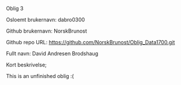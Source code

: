 Oblig 3

Osloemt brukernavn: dabro0300

Github brukernavn: NorskBrunost

Github repo URL: https://github.com/NorskBrunost/Oblig_Data1700.git

Fullt navn: David Andresen Brodshaug

Kort beskrivelse;

This is an unfinished oblig :(
